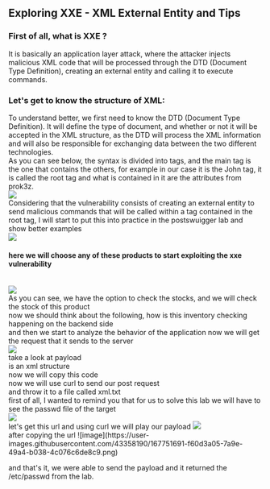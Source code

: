 ## Exploring XXE - XML ​​External Entity and Tips

<h3>First of all, what is XXE ?</h3>

It is basically an application layer attack, where the attacker injects malicious XML code that will be processed through the DTD (Document Type Definition), creating an external entity and calling it to execute commands.

<h3>Let's get to know the structure of XML:
</h3>
To understand better, we first need to know the DTD (Document Type Definition). It will define the type of document, and whether or not it will be accepted in the XML structure, as the DTD will process the XML information and will also be responsible for exchanging data between the two different technologies.
<br>
As you can see below, the syntax is divided into tags, and the main tag is the one that contains the others, for example in our case it is the John tag, it is called the root tag and what is contained in it are the attributes from prok3z.<br>
<img src="https://user-images.githubusercontent.com/43358190/167747285-05943069-98a1-415c-88e7-c99f501fd5c6.png">
<br>
Considering that the vulnerability consists of creating an external entity to send malicious commands that will be called within a tag contained in the root tag, I will start to put this into practice in the postswuigger lab and show better examples
<br>
<img src="https://user-images.githubusercontent.com/43358190/167747562-72934730-82da-4ad1-9e88-d12e48b4f784.png">
<h4>here we will choose any of these products to start exploiting the xxe vulnerability</h4><br>
<img src="https://user-images.githubusercontent.com/43358190/167747936-86774e82-d355-4870-a2f7-60a681baf422.png"><br>
As you can see, we have the option to check the stocks, and we will check the stock of this product<br>
now we should think about the following, how is this inventory checking happening on the backend side<br>
and then we start to analyze the behavior of the application
now we will get the request that it sends to the server
<br>
<img src="https://user-images.githubusercontent.com/43358190/167750068-e535a5f1-7363-4474-86e2-ab7c9ee08c20.png"><br>
take a look at payload<br>
is an xml structure<br>
now we will copy this code<br>
now we will use curl to send our post request<br>
and throw it to a file called xml.txt<br>
first of all, I wanted to remind you that for us to solve this lab we will have to see the passwd file of the target<br>
<img src="https://user-images.githubusercontent.com/43358190/167751762-df320058-94dc-4945-a13c-3d3ef3112b00.png"><br>
let's get this url and using curl we will play our payload
<img src="https://user-images.githubusercontent.com/43358190/167751486-5b37050e-9e3b-4cc5-a81b-2e5ee2e92037.png"><br>
after copying the url
![image](https://user-images.githubusercontent.com/43358190/167751691-f60d3a05-7a9e-49a4-b038-4c076c6de8c9.png)<br>

and that's it, we were able to send the payload and it returned the /etc/passwd from the lab.
